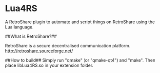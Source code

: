Lua4RS
======

A RetroShare plugin to automate and script things on RetroShare using the Lua language.

##What is RetroShare?##

RetroShare is a secure decentralised communication platform.
http://retroshare.sourceforge.net/

##How to build##
Simply run "qmake" (or "qmake-qt4") and "make". Then place libLua4RS.so in your extension folder.
